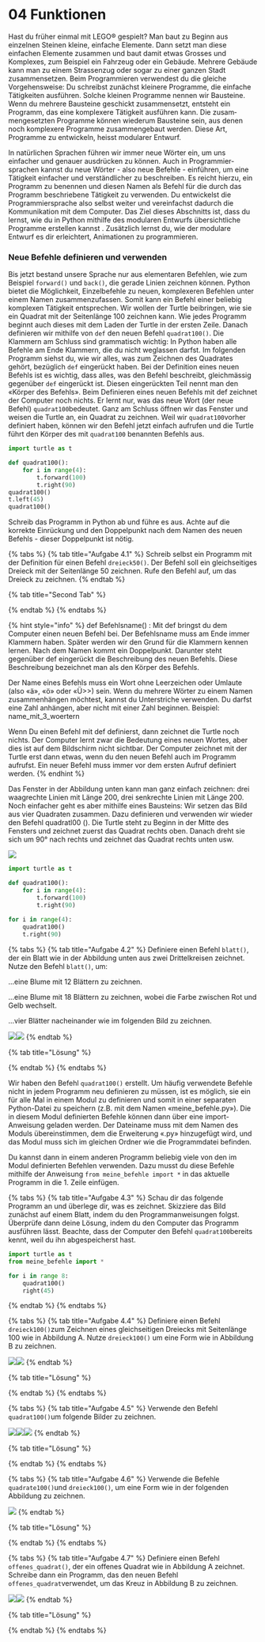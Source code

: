 # 04 Funktionen

Hast du früher einmal mit LEGO® gespielt? Man baut zu Beginn aus einzelnen Steinen kleine, einfache Elemente. Dann setzt man diese einfachen Elemente zusammen und baut damit etwas Grosses und Komplexes, zum Beispiel ein Fahrzeug oder ein Gebäude. Mehrere Gebäude kann man zu einem Strassenzug oder sogar zu einer ganzen Stadt zusammensetzen. Beim Programmieren verwendest du die gleiche Vorgehensweise: Du schreibst zunächst kleinere Programme, die einfache Tätigkeiten ausführen. Solche kleinen Programme nennen wir Bausteine. Wenn du mehrere Bausteine geschickt zusam­mensetzt, entsteht ein Programm, das eine komplexere Tätigkeit ausführen kann. Die zusam­mengesetzten Programme können wiederum Bausteine sein, aus denen noch komplexere Pro­gramme zusammengebaut werden. Diese Art, Programme zu entwickeln, heisst modularer Entwurf.

In natürlichen Sprachen führen wir immer neue Wörter ein, um uns einfacher und genauer ausdrücken zu können. Auch in Programmier­sprachen kannst du neue Wörter - also neue Befehle - einführen, um eine Tätigkeit einfacher und verständlicher zu beschreiben. Es reicht hierzu, ein Programm zu benennen und diesen Namen als Befehl für die durch das Programm beschriebene Tätigkeit zu verwenden. Du entwickelst die Programmiersprache also selbst weiter und vereinfachst dadurch die Kommu­nikation mit dem Computer. Das Ziel dieses Abschnitts ist, dass du lernst, wie du in Python mithilfe des modularen Entwurfs übersichtliche Programme erstellen kannst . Zusätzlich lernst du, wie der modulare Entwurf es dir erleichtert, Animationen zu program­mieren.

### Neue Befehle definieren und verwenden

Bis jetzt bestand unsere Sprache nur aus elementaren Befehlen, wie zum Beispiel `forward()` und `back()`, die gerade Linien zeichnen können. Python bietet die Möglichkeit, Einzelbefehle zu neuen, komplexeren Befehlen unter einem Namen zusammenzufassen. Somit kann ein Befehl einer beliebig komplexen Tätigkeit entsprechen. Wir wollen der Turtle beibringen, wie sie ein Quadrat mit der Seitenlänge 100 zeichnen kann. Wie jedes Programm beginnt auch dieses mit dem Laden der Turtle in der ersten Zeile. Danach definieren wir mithilfe von `def` den neuen Befehl `quadrat100()`. Die Klammern am Schluss sind grammatisch wichtig: In Python haben alle Befehle am Ende Klammern, die du nicht weglassen darfst. Im folgenden Programm siehst du, wie wir alles, was zum Zeichnen des Quadrates gehört, bezüglich `def` eingerückt haben. Bei der Definition eines neuen Befehls ist es wichtig, dass alles, was den Befehl beschreibt, gleichmässig gegenüber `def` eingerückt ist. Diesen eingerückten Teil nennt man den «Körper des Befehls». Beim Definieren eines neuen Befehls mit def zeichnet der Computer noch nichts. Er lernt nur, was das neue Wort (der neue Befehl) `quadrat100`bedeutet. Ganz am Schluss öffnen wir das Fenster und weisen die Turtle an, ein Quadrat zu zeichnen. Weil wir `quadrat100`vorher definiert haben, können wir den Befehl jetzt einfach aufrufen und die Turtle führt den Körper des mit `quadrat100` benannten Befehls aus.

```python
import turtle as t

def quadrat100():
    for i in range(4):
        t.forward(100)
        t.right(90)
quadrat100()
t.left(45)
quadrat100()
```

Schreib das Programm in Python ab und führe es aus. Achte auf die korrekte Einrückung und den Doppelpunkt nach dem Namen des neuen Befehls - dieser Doppelpunkt ist nötig.

{% tabs %}
{% tab title="Aufgabe 4.1" %}
Schreib selbst ein Programm mit der Definition für einen Befehl `dreieck50()`. Der Befehl soll ein gleichseitiges Dreieck mit der Seitenlänge 50 zeichnen. Rufe den Befehl auf, um das Dreieck zu zeichnen.
{% endtab %}

{% tab title="Second Tab" %}

{% endtab %}
{% endtabs %}

{% hint style="info" %}
def Befehlsname() : Mit def bringst du dem Computer einen neuen Befehl bei. Der Befehls­name muss am Ende immer Klammern haben. Später werden wir den Grund für die Klammern kennen lernen. Nach dem Namen kommt ein Doppelpunkt. Darunter steht gegenüber def eingerückt die Beschreibung des neuen Befehls. Diese Beschreibung bezeichnet man als den Körper des Befehls.&#x20;

Der Name eines Befehls muss ein Wort ohne Leerzeichen oder Umlaute (also «ä», «ö» oder «Ü>>) sein. Wenn du mehrere Wörter zu einem Namen zusammenhängen möchtest,  kannst du Unterstriche verwenden. Du darfst eine Zahl anhängen, aber nicht mit einer Zahl beginnen. Beispiel: name\_mit\_3\_woertern

Wenn Du einen Befehl mit def definierst, dann zeichnet die Turtle noch nichts. Der Computer lernt zwar die Bedeutung eines neuen Wortes, aber dies ist auf dem Bildschirm nicht sichtbar. Der Computer zeichnet mit der Turtle erst dann etwas, wenn du den neuen Befehl auch im Programm aufrufst. Ein neuer Befehl muss immer vor dem ersten Aufruf definiert werden.
{% endhint %}

Das Fenster in der Abbildung unten kann man ganz einfach zeichnen: drei waagrechte Linien mit Länge 200, drei senkrechte Linien mit Länge 200. Noch einfacher geht es aber mithilfe eines Bausteins: Wir setzen das Bild aus vier Quadraten zusammen. Dazu definieren und verwenden wir wieder den Befehl quadratl00 (). Die Turtle steht zu Beginn in der Mitte des Fensters und zeichnet zuerst das Quadrat rechts oben. Danach dreht sie sich um 90° nach rechts und zeichnet das Quadrat rechts unten usw.

![](<../../.gitbook/assets/grafik (53) (1).png>)

```python
import turtle as t

def quadrat100():
    for i in range(4):
        t.forward(100)
        t.right(90)
        
for i in range(4):
    quadrat100()
    t.right(90)
```

{% tabs %}
{% tab title="Aufgabe 4.2" %}
Definiere einen Befehl `blatt()`, der ein Blatt wie in der Abbildung unten aus zwei Drittelkreisen zeichnet. Nutze den Befehl `blatt()`, um:

...eine Blume mit 12 Blättern zu zeichnen.

...eine Blume mit 18 Blättern zu zeichnen, wobei die Farbe zwischen Rot und Gelb wechselt.&#x20;

...vier Blätter nacheinander wie im folgenden Bild zu zeichnen.

![](<../../.gitbook/assets/grafik (43).png>)![](<../../.gitbook/assets/grafik (39) (1).png>)
{% endtab %}

{% tab title="Lösung" %}

{% endtab %}
{% endtabs %}

Wir haben den Befehl `quadrat100()` erstellt. Um häufig verwendete Befehle nicht in jedem Programm neu definieren zu müssen, ist es möglich, sie ein für alle Mal in einem Modul zu definieren und somit in einer separaten Python-Datei zu speichern (z.B. mit dem Namen «meine\_befehle.py»). Die in diesem Modul definierten Befehle können dann über eine import-Anweisung geladen werden. Der Dateiname muss mit dem Namen des Moduls überein­stimmen, dem die Erweiterung «.py» hinzugefügt wird, und das Modul muss sich im gleichen Ordner wie die Programmdatei befinden.

Du kannst dann in einem anderen Programm beliebig viele von den im Modul definierten Befehlen verwenden. Dazu musst du diese Befehle mithilfe der Anweisung `from meine_befehle import *` in das aktuelle Programm in die 1. Zeile einfügen.

{% tabs %}
{% tab title="Aufgabe 4.3" %}
Schau dir das folgende Programm an und überlege dir, was es zeichnet. Skizziere das Bild zunächst auf einem Blatt, indem du den Programmanweisungen folgst. Überprüfe dann deine Lösung, indem du den Computer das Programm ausführen lässt. Beachte, dass der Computer den Befehl `quadrat100`bereits kennt, weil du ihn abgespeicherst hast.

```python
import turtle as t
from meine_befehle import *

for i in range 8:
    quadrat100()
    right(45)
```
{% endtab %}
{% endtabs %}

{% tabs %}
{% tab title="Aufgabe 4.4" %}
Definiere einen Befehl `dreieck100()`zum Zeichnen eines gleichseitigen Dreiecks mit Seitenlänge 100 wie in Abbildung A. Nutze `dreieck100()` um eine Form wie in Abbildung B zu zeichnen.

![](<../../.gitbook/assets/grafik (44).png>)![](<../../.gitbook/assets/grafik (52).png>)
{% endtab %}

{% tab title="Lösung" %}

{% endtab %}
{% endtabs %}

{% tabs %}
{% tab title="Aufgabe 4.5" %}
Verwende den Befehl `quadrat100()`um folgende Bilder zu zeichnen.

![](<../../.gitbook/assets/grafik (38).png>)![](<../../.gitbook/assets/grafik (45).png>)![](<../../.gitbook/assets/grafik (42).png>)
{% endtab %}

{% tab title="Lösung" %}

{% endtab %}
{% endtabs %}

{% tabs %}
{% tab title="Aufgabe 4.6" %}
Verwende die Befehle `quadrate100()`und `dreieck100()`, um eine Form wie in der folgenden Abbildung zu zeichnen.

![](<../../.gitbook/assets/grafik (46).png>)
{% endtab %}

{% tab title="Lösung" %}

{% endtab %}
{% endtabs %}

{% tabs %}
{% tab title="Aufgabe 4.7" %}
Definiere einen Befehl `offenes_quadrat()`, der ein offenes Quadrat wie in Abbildung A zeichnet. Schreibe dann ein Programm, das den neuen Befehl `offenes_quadrat`verwendet, um das Kreuz in Abbildung B zu zeichnen.

![](<../../.gitbook/assets/grafik (40).png>)![](<../../.gitbook/assets/grafik (41).png>)
{% endtab %}

{% tab title="Lösung" %}

{% endtab %}
{% endtabs %}
